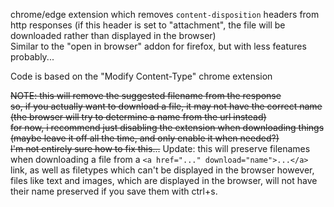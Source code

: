 chrome/edge extension which removes `content-disposition` headers from http responses
(if this header is set to "attachment", the file will be downloaded rather than displayed in the browser)  
Similar to the "open in browser" addon for firefox, but with less features probably...

Code is based on the "Modify Content-Type" chrome extension


~~NOTE: this will remove the suggested filename from the response  
so, if you actually want to download a file, it may not have the correct name (the browser will try to determine a name from the url instead)  
for now, i recommend just disabling the extension when downloading things (maybe leave it off all the time, and only enable it when needed?)  
I'm not entirely sure how to fix this...~~
Update: this will preserve filenames when downloading a file from a `<a href="..." download="name">...</a>` link, as well as filetypes which can't be displayed in the browser
however, files like text and images, which are displayed in the browser, will not have their name preserved if you save them with ctrl+s.
